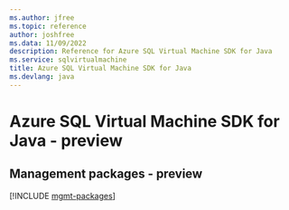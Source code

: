 ```yaml
---
ms.author: jfree
ms.topic: reference
author: joshfree
ms.data: 11/09/2022
description: Reference for Azure SQL Virtual Machine SDK for Java
ms.service: sqlvirtualmachine
title: Azure SQL Virtual Machine SDK for Java
ms.devlang: java
---
```

# Azure SQL Virtual Machine SDK for Java - preview

## Management packages - preview
[!INCLUDE [mgmt-packages](sql-virtual-machine-mgmt-index.md)]